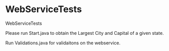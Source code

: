 # WebServiceTests
WebServiceTests


Please run Start.java to obtain the Largest City and Capital of a given state.

Run Validations.java for validaitons on the webservice.

